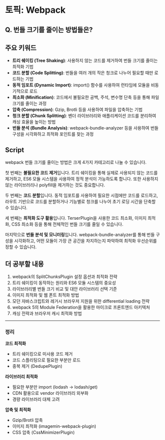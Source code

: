 # 토픽: Webpack

## Q. 번들 크기를 줄이는 방법들은?

## 주요 키워드

- **트리 쉐이킹 (Tree Shaking)**: 사용하지 않는 코드를 제거하여 번들 크기를 줄이는 최적화 기법
- **코드 분할 (Code Splitting)**: 번들을 여러 개의 작은 청크로 나누어 필요할 때만 로드하는 기법
- **동적 임포트 (Dynamic Import)**: import() 함수를 사용하여 런타임에 모듈을 비동기적으로 로드
- **최소화 (Minification)**: 코드에서 불필요한 공백, 주석, 변수명 단축 등을 통해 파일 크기를 줄이는 과정
- **압축 (Compression)**: Gzip, Brotli 등을 사용하여 파일을 압축하는 기법
- **청크 분할 (Chunk Splitting)**: 벤더 라이브러리와 애플리케이션 코드를 분리하여 캐싱 효율을 높이는 방법
- **번들 분석 (Bundle Analysis)**: webpack-bundle-analyzer 등을 사용하여 번들 구성을 시각화하고 최적화 포인트를 찾는 과정

## Script

webpack 번들 크기를 줄이는 방법은 크게 4가지 카테고리로 나눌 수 있습니다.

첫 번째는 **불필요한 코드 제거**입니다. 트리 쉐이킹을 통해 실제로 사용되지 않는 코드를 제거하고, ES6 모듈 시스템을 사용하여 정적 분석이 가능하도록 합니다. 또한 사용하지 않는 라이브러리나 polyfill을 제거하는 것도 중요합니다.

두 번째는 **코드 분할**입니다. 동적 임포트를 사용하여 필요한 시점에만 코드를 로드하고, 라우트 기반으로 코드를 분할하거나 기능별로 청크를 나누어 초기 로딩 시간을 단축할 수 있습니다.

세 번째는 **최적화 도구 활용**입니다. TerserPlugin을 사용한 코드 최소화, 이미지 최적화, CSS 최소화 등을 통해 전체적인 번들 크기를 줄일 수 있습니다.

마지막으로 **번들 분석 및 모니터링**입니다. webpack-bundle-analyzer를 통해 번들 구성을 시각화하고, 어떤 모듈이 가장 큰 공간을 차지하는지 파악하여 최적화 우선순위를 정할 수 있습니다.

## 더 공부할 내용

1. webpack의 SplitChunksPlugin 설정 옵션과 최적화 전략
2. 트리 쉐이킹이 동작하는 원리와 ES6 모듈 시스템의 중요성
3. 라이브러리별 번들 크기 비교 및 대안 라이브러리 선택 기준
4. 이미지 최적화 및 웹 폰트 최적화 방법
5. 모던 자바스크립트와 레거시 브라우저 지원을 위한 differential loading 전략
6. webpack 5의 Module Federation을 활용한 마이크로 프론트엔드 아키텍처
7. 캐싱 전략과 브라우저 캐시 최적화 방법

---

### 정리

**코드 최적화**

- 트리 쉐이킹으로 미사용 코드 제거
- 코드 스플리팅으로 필요한 부분만 로드
- 중복 제거 (DedupePlugin)

**라이브러리 최적화**

- 필요한 부분만 import (lodash → lodash/get)
- CDN 활용으로 vendor 라이브러리 외부화
- 경량 라이브러리 대체 고려

**압축 및 최적화**

- Gzip/Brotli 압축
- 이미지 최적화 (imagemin-webpack-plugin)
- CSS 압축 (CssMinimizerPlugin)
